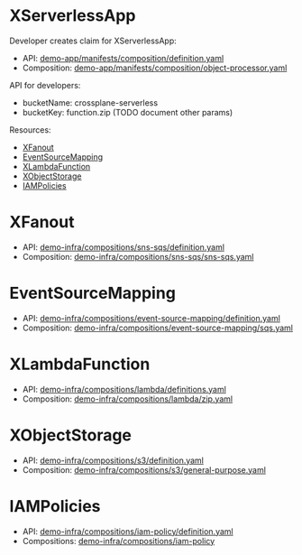 
# XServerlessApp
Developer creates claim for XServerlessApp:

* API: [demo-app/manifests/composition/definition.yaml](demo-app/manifests/composition/definition.yaml)
* Composition: [demo-app/manifests/composition/object-processor.yaml](demo-app/manifests/composition/object-processor.yaml)

API for developers:
 - bucketName: crossplane-serverless
 - bucketKey: function.zip
(TODO document other params)

Resources:
  * [XFanout](#xfanout) 
  * [EventSourceMapping](#eventsourcemapping)
  * [XLambdaFunction](#xlambdafunction)
  * [XObjectStorage](#xobjectstorage)
  * [IAMPolicies](#iampolicies)

# XFanout
* API: [demo-infra/compositions/sns-sqs/definition.yaml](demo-infra/compositions/sns-sqs/definition.yaml)
* Composition: [demo-infra/compositions/sns-sqs/sns-sqs.yaml](demo-infra/compositions/sns-sqs/sns-sqs.yaml)

# EventSourceMapping
* API: [demo-infra/compositions/event-source-mapping/definition.yaml](demo-infra/compositions/event-source-mapping/definition.yaml)
* Composition: [demo-infra/compositions/event-source-mapping/sqs.yaml](demo-infra/compositions/event-source-mapping/sqs.yaml)

# XLambdaFunction
* API: [demo-infra/compositions/lambda/definitions.yaml](demo-infra/compositions/lambda/definitions.yaml)
* Composition: [demo-infra/compositions/lambda/zip.yaml](demo-infra/compositions/lambda/zip.yaml)

# XObjectStorage
* API: [demo-infra/compositions/s3/definition.yaml](demo-infra/compositions/s3/definition.yaml)
* Composition: [demo-infra/compositions/s3/general-purpose.yaml](demo-infra/compositions/s3/general-purpose.yaml)

# IAMPolicies
* API: [demo-infra/compositions/iam-policy/definition.yaml](demo-infra/compositions/iam-policy/definition.yaml)
* Compositions: [demo-infra/compositions/iam-policy](demo-infra/compositions/iam-policy/definition.yaml)
